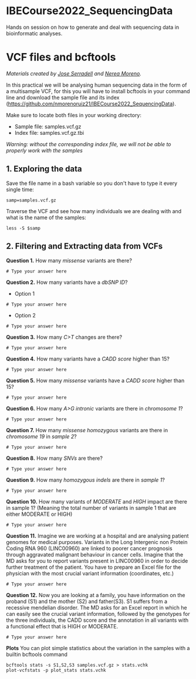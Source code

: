 # IBECourse2022_SequencingData
Hands on session on how to generate and deal with sequencing data in bioinformatic analyses.
# VCF files and bcftools
*Materials created by [Jose Serradell](https://github.com/maralest) and [Nerea Moreno](https://github.com/nmorenoruiz21).*

In this practical we will be analysing human sequencing data in the form of a multisample VCF, for this you will have to install bcftools in your command line and download the sample file and its index (https://github.com/nmorenoruiz21/IBECourse2022_SequencingData). 

Make sure to locate both files in your working directory:

- Sample file: samples.vcf.gz
- Index file: samples.vcf.gz.tbi

*Warning: without the corresponding index file, we will not be able to properly work with the samples*


## 1. Exploring the data

Save the file name in a bash variable so you don't have to type it every single time:
```
samp=samples.vcf.gz
```

Traverse the VCF and see how many individuals we are dealing with and what is the name of the samples:
```
less -S $samp
```

## 2. Filtering and Extracting data from VCFs

**Question 1.** How many *missense* variants are there?

```
# Type your answer here
```

**Question 2.** How many variants have a *dbSNP ID*?

* Option 1
```
# Type your answer here
```

* Option 2
```
# Type your answer here
```


**Question 3.** How many *C>T* changes are there?

```
# Type your answer here
```

**Question 4.** How many variants have a *CADD score* higher than 15?

```
# Type your answer here
```

**Question 5.** How many *missense* variants have a *CADD score* higher than 15?

```
# Type your answer here
```

**Question 6.** How many *A>G intronic* variants are there in *chromosome 1*?

```
# Type your answer here
```

**Question 7.** How many *missense homozygous* variants are there in *chromosome 19* in *sample 2*?

```
# Type your answer here
```

**Question 8.** How many *SNVs* are there?

```
# Type your answer here
```

**Question 9.** How many *homozygous indels* are there in *sample 1*?

```
# Type your answer here
```

**Question 10.** How many variants of *MODERATE* and *HIGH* impact are there in sample 1? (Meaning the total number of variants in sample 1 that are either MODERATE or HIGH)

```
# Type your answer here
```

**Question 11.** Imagine we are working at a hospital and are analysing patient genomes for medical purposes. Variants in the Long Intergenic non Protein Coding RNA 960 (LINC00960) are linked to poorer cancer prognosis through aggravated malignant behaviour in cancer cells. Imagine that the MD asks for you to report variants present in LINC00960 in order to decide further treatment of the patient. You have to prepare an Excel file for the physician with the most crucial variant information (coordinates, etc.)
```
# Type your answer here
```


**Question 12.** Now you are looking at a family, you have information on the proband (S1) and the mother (S2) and father(S3). S1 suffers from a recessive mendelian disorder. The MD asks for an Excel report in which he can easily see the crucial variant information, followed by the genotypes for the three individuals, the CADD score and the annotation in all variants with a functional effect that is HIGH or MODERATE. 
```
# Type your answer here
```

**Plots** You can plot simple statistics about the variation in the samples with a builtin bcftools command
```
bcftools stats -s S1,S2,S3 samples.vcf.gz > stats.vchk
plot-vcfstats -p plot_stats stats.vchk
```
